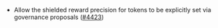 - Allow the shielded reward precision for tokens to be explicitly set via
  governance proposals ([\#4423](https://github.com/anoma/namada/pull/4423))